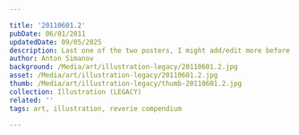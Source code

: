 ```yaml
---

title: '20110601.2'
pubDate: 06/01/2011
updatedDate: 09/05/2025
description: Last one of the two posters, I might add/edit more before printing tomorrow.
author: Anton Simanov
background: /Media/art/illustration-legacy/20110601.2.jpg
asset: /Media/art/illustration-legacy/20110601.2.jpg
thumb: /Media/art/illustration-legacy/thumb-20110601.2.jpg
collection: Illustration (LEGACY)
related: ''
tags: art, illustration, reverie compendium

---
```



